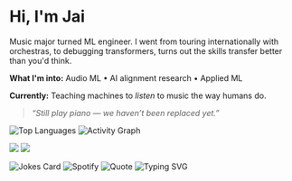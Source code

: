 # Hi, I'm Jai

Music major turned ML engineer. 
I went from touring internationally with orchestras, to debugging transformers, turns out the skills transfer 
better than you'd think.

**What I'm into:** Audio ML • AI alignment research • Applied ML

**Currently:** Teaching machines to *listen* to music the way humans do.

> *“Still play piano — we haven’t been replaced yet.”*

![Top Languages](https://github-readme-stats.vercel.app/api/top-langs/?username=Jai-Dhiman&layout=compact&theme=radical&hide_border=true) 
![Activity Graph](https://github-readme-activity-graph.vercel.app/graph?username=Jai-Dhiman&theme=high-contrast&hide_border=true&area=true)

<p align="left">
  <a href="https://www.linkedin.com/in/jai-d"><img src="https://img.shields.io/badge/LinkedIn-0A66C2?style=for-the-badge&logo=linkedin&logoColor=white"/></a>
  <a href="https://www.jaidhiman.com"><img src="https://img.shields.io/badge/Website-121212?style=for-the-badge&logo=firefox&logoColor=white"/></a>
</p>

![Jokes Card](https://readme-jokes.vercel.app/api?theme=radical)
![Spotify](https://spotify-github-profile.vercel.app/api/view?...params...)
![Quote](https://quotes-github-readme.vercel.app/api?type=horizontal&theme=radical)
![Typing SVG](https://readme-typing-svg.herokuapp.com?...params...)
